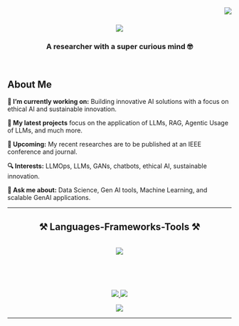 <img align="right" src="https://visitor-badge.laobi.icu/badge?page_id=urvimehta20.urvimehta20" />

<h1 align="center">
    <img src="https://readme-typing-svg.herokuapp.com/?font=Righteous&size=35&center=true&vCenter=true&width=500&height=70&duration=4000&lines=I'm+glad+you're+Here!+🤜🤛;+I'm+Urvi+Mehta;+A+Data+Science+Enthusiast+❤;" />
</h1>

<h3 align="center">A researcher with a super curious mind 🤓</h3>

<br/>

<div align="left">

## About Me

 **🌱 I’m currently working on:** Building innovative AI solutions with a focus on ethical AI and sustainable innovation.
 
 **🚀 My latest projects** focus on the application of LLMs, RAG, Agentic Usage of LLMs, and much more.
 
 **📝 Upcoming:** My recent researches are to be published at an IEEE conference and journal.
 
 **🔍 Interests:** LLMOps, LLMs, GANs, chatbots, ethical AI, sustainable innovation.
 
 **💬 Ask me about:** Data Science, Gen AI tools, Machine Learning, and scalable GenAI applications.

 </div>

 <hr/>
 
<h2 align="center">⚒️ Languages-Frameworks-Tools ⚒️</h2>
<br/>
<div align="center">
    <img src="https://skillicons.dev/icons?i=python,javascript,mysql,flask,googlecloud,html,css,vscode,github,git,r" />
</div>

<br/>

<br/><br/>
<div align="center"> 
  <a href="mailto:urvimehta48@gmail.com">
    <img src="https://img.shields.io/badge/Gmail-333333?style=for-the-badge&logo=gmail&logoColor=red" />
  </a>
  <a href="https://www.linkedin.com/in/urvi-mehta-110752207/" target="_blank">
    <img src="https://img.shields.io/badge/LinkedIn-0077B5?style=for-the-badge&logo=linkedin&logoColor=white" target="_blank" />
  </a>
  
</div>
<p align="center">
    <img src="https://readme-typing-svg.herokuapp.com/?font=Righteous&size=35&center=true&vCenter=true&width=500&height=70&duration=4000&lines=Thanks+for+visiting+my+profile!!;+Connect+with+me;+I'll+be+more+than+happy+to+help;" />
</p>
<hr/>
